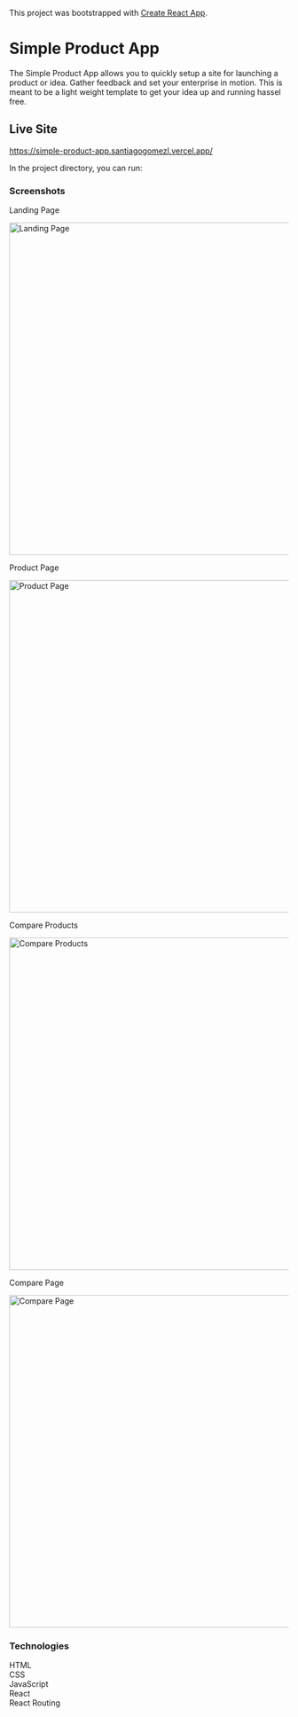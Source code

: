 This project was bootstrapped with [Create React App](https://github.com/facebook/create-react-app).

# Simple Product App

The Simple Product App allows you to quickly setup a site for launching a product or idea. Gather feedback and set your enterprise in motion. This is meant to be a light weight template to get your idea up and running hassel free.

## Live Site

https://simple-product-app.santiagogomezl.vercel.app/

In the project directory, you can run:

### Screenshots

Landing Page

<img width="600" alt="Landing Page" src="https://user-images.githubusercontent.com/63277146/95481451-de2dcd80-0941-11eb-8ae4-11e77a6a5cec.png">

Product Page

<img width="600" alt="Product Page" src="https://user-images.githubusercontent.com/63277146/95481448-dcfca080-0941-11eb-94a0-f95b5fc7de1d.png">

Compare Products

<img width="600" alt="Compare Products" src="https://user-images.githubusercontent.com/63277146/95481445-dbcb7380-0941-11eb-8a8e-a2c251c2e752.png">

Compare Page

<img width="600" alt="Compare Page" src="https://user-images.githubusercontent.com/63277146/95481429-d837ec80-0941-11eb-860e-77c228b3cd0c.png">

### Technologies

HTML</br>
CSS</br>
JavaScript</br>
React</br>
React Routing</br>








